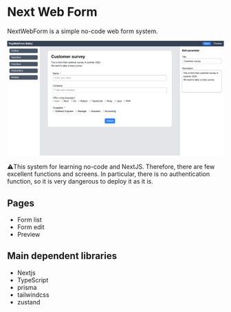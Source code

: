 # Next Web Form

NextWebForm is a simple no-code web form system.

![Editor view](/readme/screen.png)

⚠️This system for learning no-code and NextJS. Therefore, there are few excellent functions and screens. In particular, there is no authentication function, so it is very dangerous to deploy it as it is.

## Pages
- Form list 
- Form edit
- Preview

## Main dependent libraries
- Nextjs
- TypeScript
- prisma
- tailwindcss
- zustand
